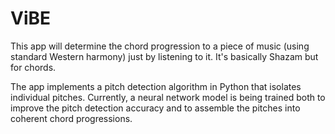 ViBE
====

This app will determine the chord progression to a piece of music (using standard Western harmony) just by listening to it. It's basically Shazam but for chords.

The app implements a pitch detection algorithm in Python that isolates individual pitches. Currently, a neural network model is being trained both to improve the pitch detection accuracy and to assemble the pitches into coherent chord progressions.